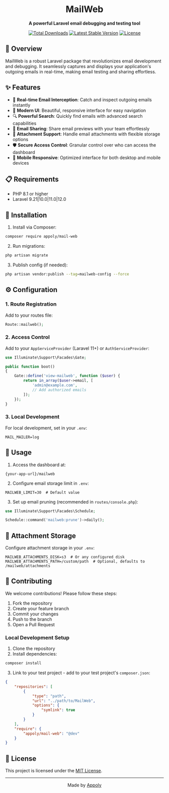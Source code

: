 <div align="center">

# MailWeb

**A powerful Laravel email debugging and testing tool**

[![Total Downloads](https://poser.pugx.org/appoly/mail-web/downloads?format=flat-square)](https://packagist.org/packages/appoly/mail-web)
[![Latest Stable Version](https://poser.pugx.org/appoly/mail-web/v/stable?format=flat-square)](https://packagist.org/packages/appoly/mail-web)
[![License](https://poser.pugx.org/appoly/mail-web/license?format=flat-square)](https://packagist.org/packages/appoly/mail-web)

</div>

## 🚀 Overview

MailWeb is a robust Laravel package that revolutionizes email development and debugging. It seamlessly captures and displays your application's outgoing emails in real-time, making email testing and sharing effortless.

## ✨ Features

- 📧 **Real-time Email Interception**: Catch and inspect outgoing emails instantly
- 🎨 **Modern UI**: Beautiful, responsive interface for easy navigation
- 🔍 **Powerful Search**: Quickly find emails with advanced search capabilities
- 🔄 **Email Sharing**: Share email previews with your team effortlessly
- 📎 **Attachment Support**: Handle email attachments with flexible storage options
- 🛡️ **Secure Access Control**: Granular control over who can access the dashboard
- 📱 **Mobile Responsive**: Optimized interface for both desktop and mobile devices

## 📋 Requirements

- PHP 8.1 or higher
- Laravel 9.21|10.0|11.0|12.0

## 🔧 Installation

1. Install via Composer:
```bash
composer require appoly/mail-web
```

2. Run migrations:
```bash
php artisan migrate
```

3. Publish config (if needed):
```bash
php artisan vendor:publish --tag=mailweb-config --force
```

## ⚙️ Configuration

### 1. Route Registration

Add to your routes file:
```php
Route::mailweb();
```

### 2. Access Control

Add to your `AppServiceProvider` (Laravel 11+) or `AuthServiceProvider`:

```php
use Illuminate\Support\Facades\Gate;

public function boot()
{
    Gate::define('view-mailweb', function ($user) {
        return in_array($user->email, [
            'admin@example.com',
            // Add authorized emails
        ]);
    });
}
```

### 3. Local Development

For local development, set in your `.env`:
```env
MAIL_MAILER=log
```

## 📝 Usage

1. Access the dashboard at:
```
{your-app-url}/mailweb
```

2. Configure email storage limit in `.env`:
```env
MAILWEB_LIMIT=30  # Default value
```

3. Set up email pruning (recommended in `routes/console.php`):
```php
use Illuminate\Support\Facades\Schedule;

Schedule::command('mailweb:prune')->daily();
```

## 💾 Attachment Storage

Configure attachment storage in your `.env`:
```env
MAILWEB_ATTACHMENTS_DISK=s3  # Or any configured disk
MAILWEB_ATTACHMENTS_PATH=/custom/path  # Optional, defaults to /mailweb/attachments
```



## 🤝 Contributing

We welcome contributions! Please follow these steps:

1. Fork the repository
2. Create your feature branch
3. Commit your changes
4. Push to the branch
5. Open a Pull Request

### Local Development Setup

1. Clone the repository
2. Install dependencies:
```bash
composer install
```

3. Link to your test project - add to your test project's `composer.json`:
```json
{
    "repositories": [
        {
            "type": "path",
            "url": "../path/to/MailWeb",
            "options": {
                "symlink": true
            }
        }
    ],
    "require": {
        "appoly/mail-web": "@dev"
    }
}
```

## 📄 License

This project is licensed under the [MIT License](https://choosealicense.com/licenses/mit/).

---

<div align="center">
Made by <a href="https://appoly.co.uk">Appoly</a>
</div>
